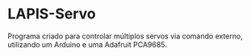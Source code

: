 # LAPIS-Servo
Programa criado para controlar múltiplos servos via comando externo, utilizando um Arduino e uma Adafruit PCA9685.
